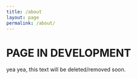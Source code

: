 ```yaml
---
title: /about
layout: page
permalink: /about/
---
```


# PAGE IN DEVELOPMENT
yea yea, this text will be deleted/removed soon.
